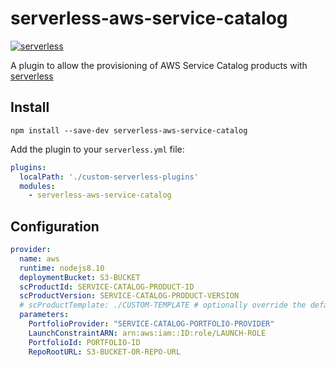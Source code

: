 # serverless-aws-service-catalog
[![serverless](http://public.serverless.com/badges/v3.svg)](http://www.serverless.com)

A plugin to allow the provisioning of AWS Service Catalog products with [serverless](http://www.serverless.com)


## Install

`npm install --save-dev serverless-aws-service-catalog`

Add the plugin to your `serverless.yml` file:

```yaml
plugins:
  localPath: './custom-serverless-plugins'
  modules:
    - serverless-aws-service-catalog
```

## Configuration
```yaml
provider:
  name: aws
  runtime: nodejs8.10
  deploymentBucket: S3-BUCKET
  scProductId: SERVICE-CATALOG-PRODUCT-ID
  scProductVersion: SERVICE-CATALOG-PRODUCT-VERSION
  # scProductTemplate: ./CUSTOM-TEMPLATE # optionally override the default template
  parameters:
    PortfolioProvider: "SERVICE-CATALOG-PORTFOLIO-PROVIDER"
    LaunchConstraintARN: arn:aws:iam::ID:role/LAUNCH-ROLE
    PortfolioId: PORTFOLIO-ID
    RepoRootURL: S3-BUCKET-OR-REPO-URL
```